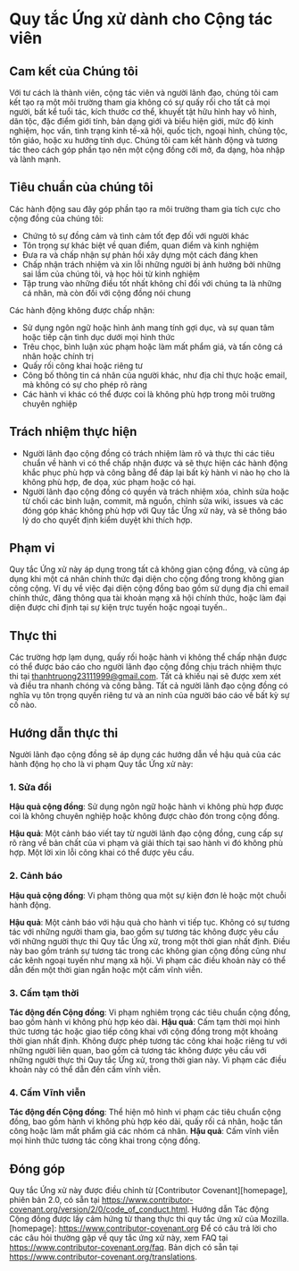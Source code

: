 
# Quy tắc Ứng xử dành cho Cộng tác viên

## Cam kết của Chúng tôi

Với tư cách là thành viên, cộng tác viên và người lãnh đạo, chúng tôi cam kết tạo ra một môi trường tham gia không có sự quấy rối cho tất cả mọi người, bất kể tuổi tác, kích thước cơ thể, khuyết tật hữu hình hay vô hình, dân tộc, đặc điểm giới tính, bản dạng giới và biểu hiện giới, mức độ kinh nghiệm, học vấn, tình trạng kinh tế-xã hội, quốc tịch, ngoại hình, chủng tộc, tôn giáo, hoặc xu hướng tính dục.
Chúng tôi cam kết hành động và tương tác theo cách góp phần tạo nên một cộng đồng cởi mở, đa dạng, hòa nhập và lành mạnh.

## Tiêu chuẩn của chúng tôi

Các hành động sau đây góp phần tạo ra môi trường tham gia tích cực cho cộng đồng của chúng tôi:

- Chứng tỏ sự đồng cảm và tình cảm tốt đẹp đối với người khác
- Tôn trọng sự khác biệt về quan điểm, quan điểm và kinh nghiệm
- Đưa ra và chấp nhận sự phản hồi xây dựng một cách đáng khen
- Chấp nhận trách nhiệm và xin lỗi những người bị ảnh hưởng bởi những sai lầm của chúng tôi, và học hỏi từ kinh nghiệm
- Tập trung vào những điều tốt nhất không chỉ đối với chúng ta là những cá nhân, mà còn đối với cộng đồng nói chung

Các hành động không được chấp nhận:

- Sử dụng ngôn ngữ hoặc hình ảnh mang tính gợi dục, và sự quan tâm hoặc tiếp cận tình dục dưới mọi hình thức
- Trêu chọc, bình luận xúc phạm hoặc làm mất phẩm giá, và tấn công cá nhân hoặc chính trị
- Quấy rối công khai hoặc riêng tư
- Công bố thông tin cá nhân của người khác, như địa chỉ thực hoặc email, mà không có sự cho phép rõ ràng
- Các hành vi khác có thể được coi là không phù hợp trong môi trường chuyên nghiệp

## Trách nhiệm thực hiện

- Người lãnh đạo cộng đồng có trách nhiệm làm rõ và thực thi các tiêu chuẩn về hành vi có thể chấp nhận được và sẽ thực hiện các hành động khắc phục phù hợp và công bằng để đáp lại bất kỳ hành vi nào họ cho là không phù hợp, đe dọa, xúc phạm hoặc có hại.
- Người lãnh đạo cộng đồng có quyền và trách nhiệm xóa, chỉnh sửa hoặc từ chối các bình luận, commit, mã nguồn, chỉnh sửa wiki, issues và các đóng góp khác không phù hợp với Quy tắc Ứng xử này, và sẽ thông báo lý do cho quyết định kiểm duyệt khi thích hợp.

## Phạm vi

Quy tắc Ứng xử này áp dụng trong tất cả không gian cộng đồng, và cũng áp dụng khi một cá nhân chính thức đại diện cho cộng đồng trong không gian công cộng. Ví dụ về việc đại diện cộng đồng bao gồm sử dụng địa chỉ email chính thức, đăng thông qua tài khoản mạng xã hội chính thức, hoặc làm đại diện được chỉ định tại sự kiện trực tuyến hoặc ngoại tuyến..

## Thực thi

Các trường hợp lạm dụng, quấy rối hoặc hành vi không thể chấp nhận được có thể được báo cáo cho người lãnh đạo cộng đồng chịu trách nhiệm thực thi tại <thanhtruong23111999@gmail.com>.
Tất cả khiếu nại sẽ được xem xét và điều tra nhanh chóng và công bằng.
Tất cả người lãnh đạo cộng đồng có nghĩa vụ tôn trọng quyền riêng tư và an ninh của người báo cáo về bất kỳ sự cố nào.

## Hướng dẫn thực thi

Người lãnh đạo cộng đồng sẽ áp dụng các hướng dẫn về hậu quả của các hành động họ cho là vi phạm Quy tắc Ứng xử này:

### 1. Sửa đổi

**Hậu quả cộng đồng**: Sử dụng ngôn ngữ hoặc hành vi không phù hợp được coi là không chuyên nghiệp hoặc không được chào đón trong cộng đồng.

**Hậu quả**: Một cảnh báo viết tay từ người lãnh đạo cộng đồng, cung cấp sự rõ ràng về bản chất của vi phạm và giải thích tại sao hành vi đó không phù hợp. Một lời xin lỗi công khai có thể được yêu cầu.

### 2. Cảnh báo

**Hậu quả cộng đồng**: Vi phạm thông qua một sự kiện đơn lẻ hoặc một chuỗi hành động.

**Hậu quả**: Một cảnh báo với hậu quả cho hành vi tiếp tục. Không có sự tương tác với những người tham gia, bao gồm sự tương tác không được yêu cầu với những người thực thi Quy tắc Ứng xử, trong một thời gian nhất định. Điều này bao gồm tránh sự tương tác trong các không gian cộng đồng cũng như các kênh ngoại tuyến như mạng xã hội. Vi phạm các điều khoản này có thể dẫn đến một thời gian ngắn hoặc một cấm vĩnh viễn.

### 3. Cấm tạm thời

**Tác động đến Cộng đồng**: Vi phạm nghiêm trọng các tiêu chuẩn cộng đồng, bao gồm hành vi không phù hợp kéo dài.
**Hậu quả**: Cấm tạm thời mọi hình thức tương tác hoặc giao tiếp công khai với cộng đồng trong một khoảng thời gian nhất định. Không được phép tương tác công khai hoặc riêng tư với những người liên quan, bao gồm cả tương tác không được yêu cầu với những người thực thi Quy tắc Ứng xử, trong thời gian này. Vi phạm các điều khoản này có thể dẫn đến cấm vĩnh viễn.

### 4. Cấm Vĩnh viễn

**Tác động đến Cộng đồng**: Thể hiện mô hình vi phạm các tiêu chuẩn cộng đồng, bao gồm hành vi không phù hợp kéo dài, quấy rối cá nhân, hoặc tấn công hoặc làm mất phẩm giá các nhóm cá nhân.
**Hậu quả**: Cấm vĩnh viễn mọi hình thức tương tác công khai trong cộng đồng.

## Đóng góp

Quy tắc Ứng xử này được điều chỉnh từ [Contributor Covenant][homepage], phiên bản 2.0, có sẵn tại <https://www.contributor-covenant.org/version/2/0/code_of_conduct.html>.
Hướng dẫn Tác động Cộng đồng được lấy cảm hứng từ thang thực thi quy tắc ứng xử của Mozilla.
[homepage]: https://www.contributor-covenant.org
Để có câu trả lời cho các câu hỏi thường gặp về quy tắc ứng xử này, xem FAQ tại <https://www.contributor-covenant.org/faq>. Bản dịch có sẵn tại <https://www.contributor-covenant.org/translations>.